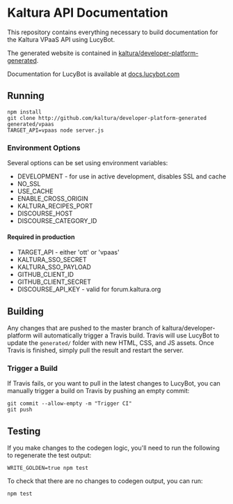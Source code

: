 # Kaltura API Documentation
This repository contains everything necessary to build
documentation for the Kaltura VPaaS API using LucyBot.

The generated website is contained in
[kaltura/developer-platform-generated](http://github.com/kaltura/developer-platform-generated).

Documentation for LucyBot is available at [docs.lucybot.com](http://docs.lucybot.com)

## Running
```
npm install
git clone http://github.com/kaltura/developer-platform-generated generated/vpaas
TARGET_API=vpaas node server.js
```

### Environment Options
Several options can be set using environment variables:

* DEVELOPMENT - for use in active development, disables SSL and cache
* NO_SSL
* USE_CACHE
* ENABLE_CROSS_ORIGIN
* KALTURA_RECIPES_PORT
* DISCOURSE_HOST
* DISCOURSE_CATEGORY_ID

#### Required in production
* TARGET_API - either 'ott' or 'vpaas'
* KALTURA_SSO_SECRET
* KALTURA_SSO_PAYLOAD
* GITHUB_CLIENT_ID
* GITHUB_CLIENT_SECRET
* DISCOURSE_API_KEY - valid for forum.kaltura.org

## Building
Any changes that are pushed to the master branch of kaltura/developer-platform
will automatically trigger a Travis build. Travis will use LucyBot to update the
`generated/` folder with new HTML, CSS, and JS assets. Once Travis is
finished, simply pull the result and restart the server.


### Trigger a Build
If Travis fails, or you want to pull in the latest changes to LucyBot,
you can manually trigger a build on Travis by pushing an empty commit:

```
git commit --allow-empty -m "Trigger CI"
git push
```

## Testing
If you make changes to the codegen logic, you'll need to run the following
to regenerate the test output:

```
WRITE_GOLDEN=true npm test
```

To check that there are no changes to codegen output, you can run:
```
npm test
```
